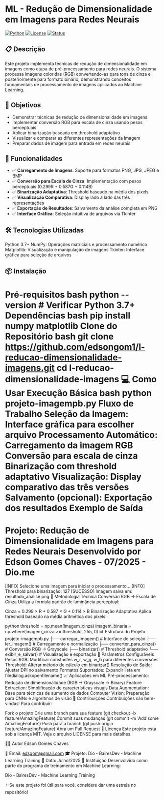 # ML - Redução de Dimensionalidade em Imagens para Redes Neurais

[![Python](https://img.shields.io/badge/Python-3.7+-blue.svg)](https://python.org)
[![License](https://img.shields.io/badge/License-MIT-green.svg)](LICENSE)
[![Status](https://img.shields.io/badge/Status-Active-brightgreen.svg)]()

## 📋 Descrição

Este projeto implementa técnicas de redução de dimensionalidade em imagens como etapa de pré-processamento para redes neurais. O sistema processa imagens coloridas (RGB) convertendo-as para tons de cinza e posteriormente para formato binário, demonstrando conceitos fundamentais de processamento de imagens aplicados ao Machine Learning.

## 🎯 Objetivos

- Demonstrar técnicas de redução de dimensionalidade em imagens
- Implementar conversão RGB para escala de cinza usando pesos perceptuais
- Aplicar binarização baseada em threshold adaptativo
- Visualizar e comparar as diferentes representações da imagem
- Preparar dados de imagem para entrada em redes neurais

## 🚀 Funcionalidades

- ✅ **Carregamento de Imagens**: Suporte para formatos PNG, JPG, JPEG e BMP
- ✅ **Conversão para Escala de Cinza**: Implementação com pesos perceptuais (0.299R + 0.587G + 0.114B)
- ✅ **Binarização Adaptativa**: Threshold baseado na média dos pixels
- ✅ **Visualização Comparativa**: Display lado a lado das três representações
- ✅ **Exportação de Resultados**: Salvamento da análise completa em PNG
- ✅ **Interface Gráfica**: Seleção intuitiva de arquivos via Tkinter

## 🛠️ Tecnologias Utilizadas
Python 3.7+
NumPy: Operações matriciais e processamento numérico
Matplotlib: Visualização e manipulação de imagens
Tkinter: Interface gráfica para seleção de arquivos
## 📦 Instalação
Pré-requisitos
bash
python --version  # Verificar Python 3.7+
Dependências
bash
pip install numpy matplotlib
Clone do Repositório
bash
git clone https://github.com/edsongom1/l-reducao-dimensionalidade-imagens.git
cd l-reducao-dimensionalidade-imagens
💻 Como Usar
Execução Básica
bash
python projeto-imagempb.py
Fluxo de Trabalho
Seleção da Imagem: Interface gráfica para escolher arquivo
Processamento Automático:
Carregamento da imagem RGB
Conversão para escala de cinza
Binarização com threshold adaptativo
Visualização: Display comparativo das três versões
Salvamento (opcional): Exportação dos resultados
Exemplo de Saída
======================================================================
Projeto: Redução de Dimensionalidade em Imagens para Redes Neurais
Desenvolvido por Edson Gomes Chaves - 07/2025 - Dio.me
======================================================================
[INFO] Selecione uma imagem para iniciar o processamento...
[INFO] Threshold para binarização: 127
[SUCESSO] Imagem salva em: resultado_analise.png
🔬 Metodologia Técnica
Conversão RGB → Escala de Cinza
Utiliza a fórmula padrão de luminância perceptual:

Cinza = 0.299 × R + 0.587 × G + 0.114 × B
Binarização Adaptativa
Aplica threshold baseado na média aritmética dos pixels:

python
threshold = np.mean(imagem_cinza)
imagem_binaria = np.where(imagem_cinza >= threshold, 255, 0)
📊 Estrutura do Projeto
projeto-imagempb.py
├── carregar_imagem()          # Interface de seleção
├── ler_imagem()              # Carregamento e normalização
├── converter_para_cinza()     # Conversão RGB → Grayscale
├── binarizar()               # Threshold adaptativo
└── exibir_e_salvar()         # Visualização e exportação
🔧 Parâmetros Configuráveis
Pesos RGB: Modificar constantes w_r, w_g, w_b para diferentes conversões
Threshold: Alterar método de cálculo em binarizar()
Resolução de Saída: Ajustar DPI no salvamento
Formatos Suportados: Expandir lista em filedialog.askopenfilename()
📈 Aplicações em ML
Pré-processamento: Redução de dimensionalidade (RGB → Grayscale → Binary)
Feature Extraction: Simplificação de características visuais
Data Augmentation: Base para técnicas de aumento de dados
Computer Vision: Preparação para CNNs e algoritmos de visão
🤝 Contribuições
Contribuições são bem-vindas! Para contribuir:

Fork o projeto
Crie uma branch para sua feature (git checkout -b feature/AmazingFeature)
Commit suas mudanças (git commit -m 'Add some AmazingFeature')
Push para a branch (git push origin feature/AmazingFeature)
Abra um Pull Request
📄 Licença
Este projeto está sob a licença MIT. Veja o arquivo LICENSE para mais detalhes.

👨‍💻 Autor
Edson Gomes Chaves

📧 Email: edsgom@gmail.com
🎓 Projeto: Dio - BairesDev - Machine Learning Training
📅 Data: Julho/2025
🏢 Instituição
Desenvolvido como parte do programa de treinamento em Machine Learning:

Dio - BairesDev - Machine Learning Training

⭐ Se este projeto foi útil para você, considere dar uma estrela no repositório!

